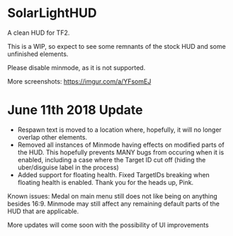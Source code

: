# SolarLightHUD
A clean HUD for TF2.

This is a WIP, so expect to see some remnants of the stock HUD and some unfinished elements.

Please disable minmode, as it is not supported.

More screenshots: https://imgur.com/a/YFsomEJ

# June 11th 2018 Update

* Respawn text is moved to a location where, hopefully, it will no longer overlap other elements.
* Removed all instances of Minmode having effects on modified parts of the HUD. This hopefully prevents MANY bugs from occuring when it is enabled, including a case where the Target ID cut off (hiding the uber/disguise label in the process)
* Added support for floating health. Fixed TargetIDs breaking when floating health is enabled. Thank you for the heads up, Pink.

Known issues: Medal on main menu still does not like being on anything besides 16:9. Minmode may still affect any remaining default parts of the HUD that are applicable.

More updates will come soon with the possibility of UI improvements
